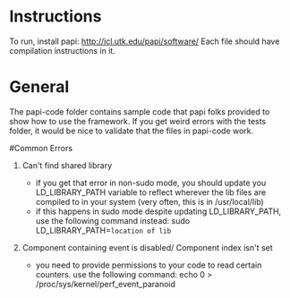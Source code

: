 # Instructions 
To run, install papi: http://icl.utk.edu/papi/software/
Each file should have compilation instructions in it. 

# General 
The papi-code folder contains sample code that papi folks provided to show how
to use the framework. If you get weird errors with the tests folder, it would be
nice to validate that the files in papi-code work. 

#Common Errors
1. Can't find shared library
    - if you get that error in non-sudo mode, you should update you
      LD_LIBRARY_PATH variable to reflect wherever the lib files are compiled to
      in your system (very often, this is in /usr/local/lib)
    - if this happens in sudo mode despite updating LD_LIBRARY_PATH, use the
      following command instead:
        sudo LD_LIBRARY_PATH=`location of lib` <executable>

2. Component containing event is disabled/ Component index isn't set 
    - you need to provide permissions to your code to read certain counters. use
      the following command:
        echo 0 > /proc/sys/kernel/perf_event_paranoid
